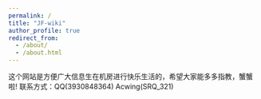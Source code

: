 ```yaml
---
permalink: /
title: "JF-wiki"
author_profile: true
redirect_from: 
  - /about/
  - /about.html
---
```


这个网站是方便广大信息生在机房进行快乐生活的，希望大家能多多指教，蟹蟹啦! 联系方式：QQ(3930848364)  Acwing(SRQ_321)
